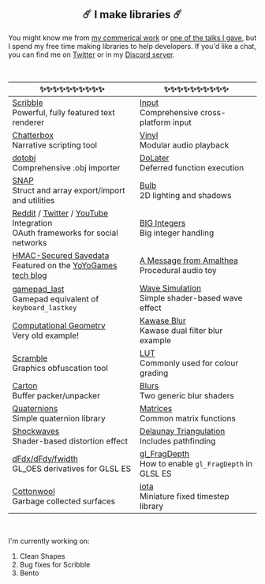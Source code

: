 <h2 align="center">☄️️ I make libraries ☄️️</h2>

You might know me from [my commerical work](http://www.jujuadams.com/) or [one of the talks I gave](https://www.youtube.com/watch?v=Uj7nr6vSRvs), but I spend my free time making libraries to help developers. If you'd like a chat, you can find me on [Twitter](https://twitter.com/jujuadams) or in my [Discord server](https://discord.gg/8krYCqr).

&nbsp;

|✨✨✨✨✨✨✨✨✨✨|✨✨✨✨✨✨✨✨✨✨|
|-----------------------------------------------------------------------------------------------------------------------------------------------------------------------------------------------------------------------------|-------------------------------------------------------------------------------------------------------|
|[Scribble](https://github.com/JujuAdams/scribble)<br>Powerful, fully featured text renderer                                                                                                                                  |[Input](https://github.com/JujuAdams/input)<br>Comprehensive cross-platform input                      |
|[Chatterbox](https://github.com/JujuAdams/chatterbox)<br>Narrative scripting tool                                                                                                                                            |[Vinyl](https://github.com/JujuAdams/vinyl)<br>Modular audio playback                                  |
|[dotobj](https://github.com/JujuAdams/dotobj)<br>Comprehensive .obj importer                                                                                                                                                 |[DoLater](https://github.com/JujuAdams/DoLater)<br>Deferred function execution                         |
|[SNAP](https://github.com/JujuAdams/SNAP)<br>Struct and array export/import and utilities                                                                                                                                    |[Bulb](https://github.com/JujuAdams/Bulb)<br>2D lighting and shadows                                   |
|[Reddit](https://github.com/JujuAdams/reddit-OAuth2) / [Twitter](https://github.com/JujuAdams/Twitter-OAuth1.0a) / [YouTube](https://github.com/JujuAdams/YouTube-OAuth2) Integration<br>OAuth frameworks for social networks|[BIG Integers](https://github.com/JujuAdams/BIG)<br>Big integer handling                               |
|[HMAC-Secured Savedata](https://github.com/JujuAdams/protect-your-savefiles)<br>Featured on the [YoYoGames tech blog](https://www.yoyogames.com/blog/537/protect-your-savefiles)                                             |[A Message from Amalthea](https://github.com/JujuAdams/meditations)<br>Procedural audio toy            |
|[gamepad_last](https://github.com/JujuAdams/gamepad_last)<br>Gamepad equivalent of `keyboard_lastkey`                                                                                                                        |[Wave Simulation](https://github.com/JujuAdams/Wave-Simulation)<br>Simple shader-based wave effect     |
|[Computational Geometry](https://github.com/JujuAdams/computational-geometry)<br>Very old example!                                                                                                                           |[Kawase Blur](https://github.com/JujuAdams/Kawase)<br>Kawase dual filter blur example                  |
|[Scramble](https://github.com/JujuAdams/Scramble)<br>Graphics obfuscation tool                                                                                                                                               |[LUT](https://github.com/JujuAdams/LUT)<br>Commonly used for colour grading                            |
|[Carton](https://github.com/JujuAdams/Carton)<br>Buffer packer/unpacker                                                                                                                                                      |[Blurs](https://github.com/JujuAdams/blurs)<br>Two generic blur shaders                                |
|[Quaternions](https://github.com/JujuAdams/basic-quaternions)<br>Simple quaternion library                                                                                                                                   |[Matrices](https://github.com/JujuAdams/matrices)<br>Common matrix functions                           |
|[Shockwaves](https://github.com/JujuAdams/Shockwave)<br>Shader-based distortion effect                                                                                                                                       |[Delaunay Triangulation](https://github.com/JujuAdams/delaunay)<br>Includes pathfinding                |
|[dFdx/dFdy/fwidth](https://github.com/JujuAdams/GL_OES_standard_derivatives)<br>GL_OES derivatives for GLSL ES                                                                                                               |[gl_FragDepth](https://github.com/JujuAdams/gl_FragDepthEXT)<br>How to enable `gl_FragDepth` in GLSL ES|
|[Cottonwool](https://github.com/JujuAdams/Cottonwool)<br>Garbage collected surfaces                                                                                                                                          |[iota](https://github.com/JujuAdams/iota)<br>Miniature fixed timestep library                          |

&nbsp;

I'm currently working on:

1. Clean Shapes
2. Bug fixes for Scribble
3. Bento
